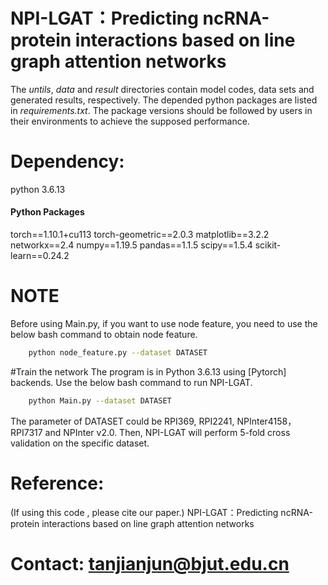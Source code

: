 # NPI-LGAT：Predicting ncRNA-protein interactions based on line graph attention networks

The _untils_, _data_ and _result_ directories contain model codes, data sets and generated results, respectively.
The depended python packages are listed in _requirements.txt_. The package versions should be followed by users in their environments to achieve the supposed performance.

# Dependency:

python 3.6.13

#### Python Packages
torch==1.10.1+cu113
torch-geometric==2.0.3
matplotlib==3.2.2
networkx==2.4
numpy==1.19.5
pandas==1.1.5
scipy==1.5.4
scikit-learn==0.24.2

# NOTE

Before using Main.py, if you want to use node feature, you need to use the below bash command to obtain node feature.

```bash
    python node_feature.py --dataset DATASET
```

#Train the network
The program is in Python 3.6.13 using [Pytorch] backends. Use the below bash command to run NPI-LGAT.

```bash
    python Main.py --dataset DATASET
```

The parameter of DATASET could be RPI369, RPI2241, NPInter4158，RPI7317 and NPInter v2.0. Then, NPI-LGAT will perform 5-fold cross validation on the specific dataset.

# Reference:
(If using this code , please cite our paper.)
NPI-LGAT：Predicting ncRNA-protein interactions based on line graph attention networks

# Contact: tanjianjun@bjut.edu.cn


